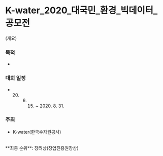 # K-water_2020_대국민_환경_빅데이터_공모전
(개요)
### 목적
- 
### 대회 일정
- 20. 6. 15. ~ 2020. 8. 31.
### 주최
- K-water(한국수자원공사)
<br>
**최종 순위**: 장려상(창업진흥원장상) 
